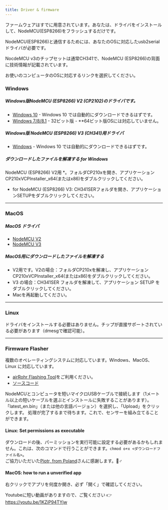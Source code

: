 ```yaml
---
title: Driver & firmware
---
```


ファームウェアはすでに用意されています。あなたは、ドライバをインストールして、NodeMCU(ESP8266)をフラッシュするだけです。

NodeMCU(ESP8266)と通信するためには、あなたのOSに対応したusb2serialドライバが必要です。

NocdeMCU v3のチップセットは通常CH341で、NodeMCU (ESP8266)の背面に技術情報が記載されています。

お使いのコンピュータのOSに対応するリンクを選択してください。

### Windows

##### Windows版NodeMCU (ESP8266) V2 (CP2102)のドライバです。
* [Windows 10](https://www.silabs.com/documents/public/software/CP210x_Universal_Windows_Driver.zip) - Windows 10 では自動的にダウンロードできるはずです。
* [Windows 7/8/8.1](https://www.silabs.com/documents/public/software/CP210x_Windows_Drivers.zip) - 32ビット版 - **64ビット版OSには対応していません。

##### Windows版 NodeMCU (ESP8266) V3 (CH341)用ドライバ
* [Windows](http://www.wch.cn/downloads/file/5.html) - Windows 10 では自動的にダウンロードできるはずです。

##### ダウンロードしたファイルを解凍する for Windows
NodeMCU (ESP8266) V2用 *。フォルダCP210xを開き、アプリケーションCP210xVCPInstaller_x64(またはx86)をダブルクリックしてください。
* for NodeMCU (ESP8266) V3: CH341SERフォルダを開き、アプリケーションSETUPをダブルクリックしてください。

---

### MacOS

##### MacOS ドライバ
* [NodeMCU V2](https://www.silabs.com/documents/public/software/Mac_OSX_VCP_Driver.zip)
* [NodeMCU V3](http://www.wch.cn/downloads/file/178.html)

##### MacOS用にダウンロードしたファイルを解凍する
* V2用です。V2の場合：フォルダCP210xを解凍し、アプリケーションCP210xVCPInstaller_x64(またはx86)をダブルクリックしてください。
* V3 の場合：CH341SER フォルダを解凍して、アプリケーション SETUP をダブルクリックしてください。
* Macを再起動してください。

---

### Linux
ドライバをインストールする必要はありません。チップが直接サポートされている必要があります（dmesgで確認可能）。

---
### Firmware Flasher
複数のオペレーティングシステムに対応しています。Windows、MacOS、Linux に対応しています。

* [airRohr Flashing Tool](http://firmware.sensor.community/airrohr/flashing-tool/)をご利用ください。
* [ソースコード](https://github.com/opendata-stuttgart/airrohr-firmware-flasher/)

NodeMCUとコンピュータを短いマイクロUSBケーブルで接続します（1メートル以上の短いケーブルを選ぶとインストールに失敗することがあります）。「latest_en.bin」（または他の言語バージョン）を選択し、「Upload」をクリックします。
処理が完了するまで待ちます。これで、センサーを組み立てることができます。

#### Linux: Set permissions as executable
ダウンロードの後、パーミッションを実行可能に設定する必要があるかもしれません。これは、次のコマンドで行うことができます。`chmod o+x <ダウンロードファイル名>`。
<br>
ご協力いただいた[Piotr, from Poland](https://dropbox.inf.re/)さんに感謝します。🙋♂️

#### MacOS: how to run a unverified app
右クリックでアプリを何度か開き、必ず「開く」で確認してください。

Youtubeに短い動画がありますので、ご覧ください 👉 https://youtu.be/1KZiP94TYjw






